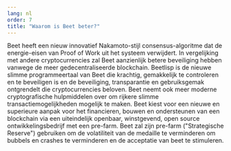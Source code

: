 ```yaml
---
lang: nl
order: 7
title: "Waarom is Beet beter?"
---
```

Beet heeft een nieuw innovatief Nakamoto-stijl consensus-algoritme dat de energie-eisen van Proof of Work uit het systeem verwijdert. In vergelijking met andere cryptocurrencies zal Beet aanzienlijk betere beveiliging hebben vanwege de meer gedecentraliseerde blockchain. Beetlisp is de nieuwe slimme programmeertaal van Beet die krachtig, gemakkelijk te controleren en te beveiligen is en de beveiliging, transparantie en gebruiksgemak ontgrendelt die cryptocurrencies beloven. Beet neemt ook meer moderne cryptografische hulpmiddelen over om rijkere slimme transactiemogelijkheden mogelijk te maken. Beet kiest voor een nieuwe en superieure aanpak voor het financieren, bouwen en ondersteunen van een blockchain via een uiteindelijk openbaar, winstgevend, open source ontwikkelingsbedrijf met een pre-farm. Beet zal zijn pre-farm ("Strategische Reserve") gebruiken om de volatiliteit van de medaille te verminderen om bubbels en crashes te verminderen en de acceptatie van beet te stimuleren.
